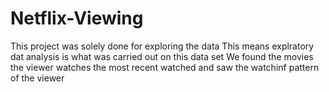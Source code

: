 # Netflix-Viewing
This project was solely done for exploring the data
This means explratory dat analysis is what was carried out on this data set 
We found the movies the viewer watches the most recent watched and saw the
watchinf pattern of  the viewer
